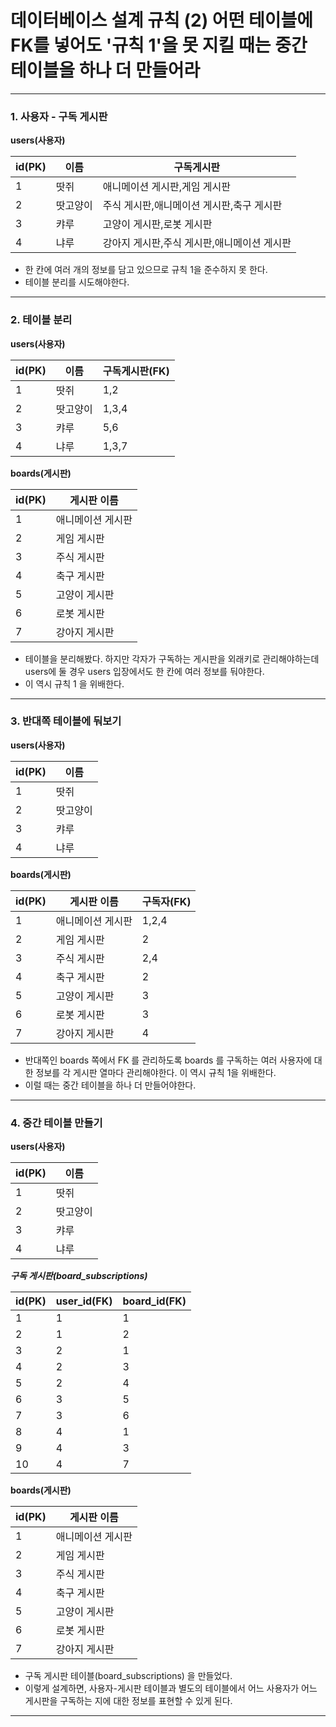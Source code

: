 # 데이터베이스 설계 규칙 (2) 어떤 테이블에 FK를 넣어도 '규칙 1'을 못 지킬 때는 중간 테이블을 하나 더 만들어라

---

### 1. 사용자 - 구독 게시판

**users(사용자)**

| id(PK) | 이름 | 구독게시판 |
| --- | --- | --- |
| 1 | 땃쥐 | 애니메이션 게시판,게임 게시판 |
| 2 | 땃고양이 | 주식 게시판,애니메이션 게시판,축구 게시판 |
| 3 | 캬루 | 고양이 게시판,로봇 게시판 |
| 4 | 냐루 | 강아지 게시판,주식 게시판,애니메이션 게시판 |

- 한 칸에 여러 개의 정보를 담고 있으므로 규칙 1을 준수하지 못 한다.
- 테이블 분리를 시도해야한다.

---

### 2. 테이블 분리
**users(사용자)**

| id(PK) | 이름 | 구독게시판(FK) |
| --- | --- | --- |
| 1 | 땃쥐 | 1,2 |
| 2 | 땃고양이 | 1,3,4 |
| 3 | 캬루 | 5,6 |
| 4 | 냐루 | 1,3,7 |

**boards(게시판)**

| id(PK) | 게시판 이름 |
| --- | --- |
| 1 | 애니메이션 게시판 |
| 2 | 게임 게시판 |
| 3 | 주식 게시판 |
| 4 | 축구 게시판 |
| 5 | 고양이 게시판 |
| 6 | 로봇 게시판 |
| 7 | 강아지 게시판 |

- 테이블을 분리해봤다. 하지만 각자가 구독하는 게시판을 외래키로 관리해야하는데 users에 둘 경우 users 입장에서도 한 칸에 여러 정보를 둬야한다.
- 이 역시 규칙 1 을 위배한다.

---

### 3. 반대쪽 테이블에 둬보기

**users(사용자)**

| id(PK) | 이름 |
| --- | --- |
| 1 | 땃쥐 |
| 2 | 땃고양이 |
| 3 | 캬루 |
| 4 | 냐루 |

**boards(게시판)**

| id(PK) | 게시판 이름 | 구독자(FK) |
| --- | --- | --- |
| 1 | 애니메이션 게시판 | 1,2,4 |
| 2 | 게임 게시판 | 2 |
| 3 | 주식 게시판 | 2,4 |
| 4 | 축구 게시판 | 2 |
| 5 | 고양이 게시판 | 3 |
| 6 | 로봇 게시판 | 3 |
| 7 | 강아지 게시판 | 4 |

- 반대쪽인 boards 쪽에서 FK 를 관리하도록 boards 를 구독하는 여러 사용자에 대한 정보를 각 게시판 열마다 관리해야한다. 이 역시 규칙 1을 위배한다.
- 이럴 때는 중간 테이블을 하나 더 만들어야한다.

---

### 4. 중간 테이블 만들기

**users(사용자)**

| id(PK) | 이름 |
| --- | --- |
| 1 | 땃쥐 |
| 2 | 땃고양이 |
| 3 | 캬루 |
| 4 | 냐루 |

_**구독 게시판(board_subscriptions)**_

| id(PK) | user_id(FK) | board_id(FK) |
| --- | --- | --- |
| 1 | 1 | 1 |
| 2 | 1 | 2 |
| 3 | 2 | 1 |
| 4 | 2 | 3 |
| 5 | 2 | 4 |
| 6 | 3 | 5 |
| 7 | 3 | 6 |
| 8 | 4 | 1 |
| 9 | 4 | 3 |
| 10 | 4 | 7 |

**boards(게시판)**

| id(PK) | 게시판 이름 |
| --- | --- |
| 1 | 애니메이션 게시판 |
| 2 | 게임 게시판 |
| 3 | 주식 게시판 |
| 4 | 축구 게시판 |
| 5 | 고양이 게시판 |
| 6 | 로봇 게시판 |
| 7 | 강아지 게시판 |

- 구독 게시판 테이블(board_subscriptions) 을 만들었다.
- 이렇게 설계하면, 사용자-게시판 테이블과 별도의 테이블에서 어느 사용자가 어느 게시판을 구독하는 지에 대한 정보를 표현할 수 있게 된다.

---
